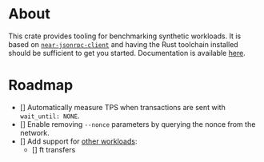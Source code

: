 # About

This crate provides tooling for benchmarking synthetic workloads. It is based on [`near-jsonrpc-client`](https://crates.io/crates/near-jsonrpc-client) and having the Rust toolchain installed should be sufficient to get you started. Documentation is available [here](~/docs/practices/workflows/benchmarking_synthetic_workloads.md).

# Roadmap

- [] Automatically measure TPS when transactions are sent with `wait_until: NONE`.
- [] Enable removing `--nonce` parameters by querying the nonce from the network.
- [] Add support for [other workloads](~/pytest/tests/loadtest/locust/):
  - [] ft transfers
